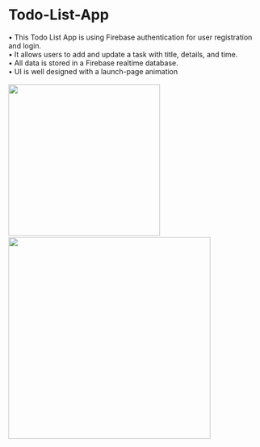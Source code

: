 # Todo-List-App
• This Todo List App is using Firebase authentication for user registration and login.
<br/>• It allows users to add and update a task with title, details, and time.
<br/>• All data is stored in a Firebase realtime database.
<br/>• UI is well designed with a launch-page animation
<br/> <br/> <img src="https://user-images.githubusercontent.com/63463317/114271776-bda41480-9a45-11eb-875c-6450efc17222.png" width="300">
&nbsp; <img align="top" src="https://user-images.githubusercontent.com/63463317/114272270-1c6a8d80-9a48-11eb-8a65-fecb4045081b.png" width="400">

<br/> <br/>



